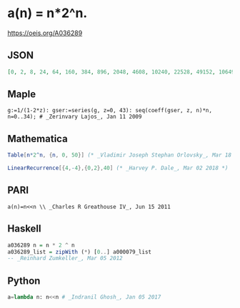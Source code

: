 # a\(n\) \= n\*2^n\.
https://oeis.org/A036289
## JSON
```JSON
[0, 2, 8, 24, 64, 160, 384, 896, 2048, 4608, 10240, 22528, 49152, 106496, 229376, 491520, 1048576, 2228224, 4718592, 9961472, 20971520, 44040192, 92274688, 192937984, 402653184, 838860800, 1744830464, 3623878656, 7516192768, 15569256448, 32212254720]
```
## Maple
```Maple
g:=1/(1-2*z): gser:=series(g, z=0, 43): seq(coeff(gser, z, n)*n, n=0..34); # _Zerinvary Lajos_, Jan 11 2009
```
## Mathematica
```Mathematica
Table[n*2^n, {n, 0, 50}] (* _Vladimir Joseph Stephan Orlovsky_, Mar 18 2010 *)
```
```Mathematica
LinearRecurrence[{4,-4},{0,2},40] (* _Harvey P. Dale_, Mar 02 2018 *)
```
## PARI
```PARI
a(n)=n<<n \\ _Charles R Greathouse IV_, Jun 15 2011
```
## Haskell
```Haskell
a036289 n = n * 2 ^ n
a036289_list = zipWith (*) [0..] a000079_list
-- _Reinhard Zumkeller_, Mar 05 2012
```
## Python
```Python
a=lambda n: n<<n # _Indranil Ghosh_, Jan 05 2017
```
